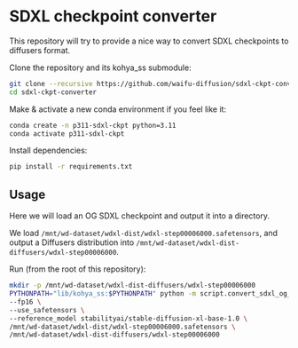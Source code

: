 # SDXL checkpoint converter

This repository will try to provide a nice way to convert SDXL checkpoints to diffusers format.

Clone the repository and its kohya_ss submodule:

```bash
git clone --recursive https://github.com/waifu-diffusion/sdxl-ckpt-converter.git
cd sdxl-ckpt-converter
```

Make & activate a new conda environment if you feel like it:
```bash
conda create -n p311-sdxl-ckpt python=3.11
conda activate p311-sdxl-ckpt
```

Install dependencies:

```bash
pip install -r requirements.txt
```

## Usage

Here we will load an OG SDXL checkpoint and output it into a directory.

We load `/mnt/wd-dataset/wdxl-dist/wdxl-step00006000.safetensors`,
and output a Diffusers distribution into `/mnt/wd-dataset/wdxl-dist-diffusers/wdxl-step00006000`.

Run (from the root of this repository):

```bash
mkdir -p /mnt/wd-dataset/wdxl-dist-diffusers/wdxl-step00006000
PYTHONPATH="lib/kohya_ss:$PYTHONPATH" python -m script.convert_sdxl_og_ckpt_to_diffusers \
--fp16 \
--use_safetensors \
--reference_model stabilityai/stable-diffusion-xl-base-1.0 \
/mnt/wd-dataset/wdxl-dist/wdxl-step00006000.safetensors \
/mnt/wd-dataset/wdxl-dist-diffusers/wdxl-step00006000
```